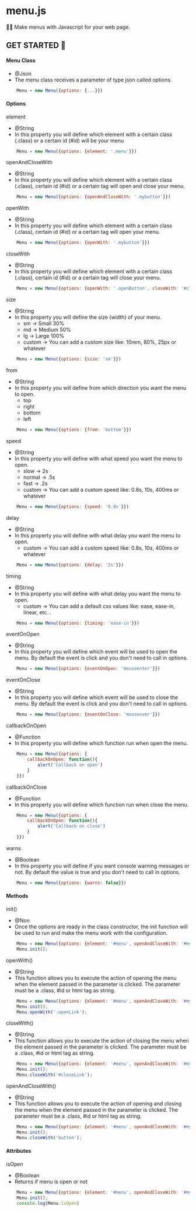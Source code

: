 # menu.js
💛🖤 Make menus with Javascript for your web page.

## GET STARTED 🚀

#### Menu Class

* @Json
* The menu class receives a parameter of type json called options.

```javascript
    Menu = new Menu({options: {...}})
```

#### Options

element

* @String
* In this property you will define which element with a certain class (.class) or a certain id (#id) will be your menu

```javascript
    Menu = new Menu({options: {element: '.menu'}})
```

openAndCloseWith

* @String
* In this property you will define which element with a certain class (.class), certain id (#id) or a certain tag will open and close your menu.

```javascript
    Menu = new Menu({options: {openAndCloseWith: '.mybutton'}})
```

openWith

* @String
* In this property you will define which element with a certain class (.class), certain id (#id) or a certain tag will open your menu.

```javascript
    Menu = new Menu({options: {openWith: '.mybutton'}})
```

closeWith

* @String
* In this property you will define which element with a certain class (.class), certain id (#id) or a certain tag will close your menu.

```javascript
    Menu = new Menu({options: {openWith: '.openButton', closeWith: '#closeButton'}})
```

size

* @String
* In this property you will define the size (width) of your menu.
    * sm -> Small 30%
    * md -> Medium 50%
    * lg -> Large 100%
    * custom -> You can add a custom size like: 10rem, 80%, 25px or whatever

```javascript
    Menu = new Menu({options: {size: 'sm'}})
```

from

* @String
* In this property you will define from which direction you want the menu to open.
    * top
    * right
    * bottom
    * left

```javascript
    Menu = new Menu({options: {from: 'bottom'}})
```

speed

* @String
* In this property you will define with what speed you want the menu to open.
    * slow -> 2s
    * normal -> .5s
    * fast -> .2s
    * custom -> You can add a custom speed like: 0.8s, 10s, 400ms or whatever

```javascript
    Menu = new Menu({options: {speed: '0.8s'}})
```

delay

* @String
* In this property you will define with what delay you want the menu to open.
    * custom -> You can add a custom speed like: 0.8s, 10s, 400ms or whatever

```javascript
    Menu = new Menu({options: {delay: '2s'}})
```

timing

* @String
* In this property you will define with what delay you want the menu to open.
    * custom -> You can add a default css values like: ease, ease-in, linear, etc...

```javascript
    Menu = new Menu({options: {timing: 'ease-in'}})
```

eventOnOpen

* @String
* In this property you will define which event will be used to open the menu. By default the event is click and you don't need to call in options.

```javascript
    Menu = new Menu({options: {eventOnOpen: 'mouseenter'}})
```

eventOnClose

* @String
* In this property you will define which event will be used to close the menu. By default the event is click and you don't need to call in options.

```javascript
    Menu = new Menu({options: {eventOnClose: 'mouseover'}})
```

callbackOnOpen

* @Function
* In this property you will define which function run when open the menu.

```javascript
    Menu = new Menu({options: {
        callbackOnOpen: function(){
            alert('Callback on open')
        }
    }})

```

callbackOnClose

* @Function
* In this property you will define which function run when close the menu.

```javascript
    Menu = new Menu({options: {
        callbackOnOpen: function(){
            alert('Callback on close')
        }
    }})
```


warns

* @Boolean
* In this property you will define if you want console warning messages or not. By default the value is true and you don't need to call in options.

```javascript
    Menu = new Menu({options: {warns: false}})
```

#### Methods

init()

* @Non
* Once the options are ready in the class constructor, the init function will be used to run and make the menu work with the configuration.

```javascript
    Menu = new Menu({options: {element: '#menu', openAndCloseWith: '#mybutton', size:'lg', from: 'left'}})
    Menu.init();
```

openWith()

* @String
* This function allows you to execute the action of opening the menu when the element passed in the parameter is clicked. The parameter must be a .class, #id or html tag as string.


```javascript
    Menu = new Menu({options: {element: '#menu', openAndCloseWith: '#mybutton', size:'lg', from: 'left'}})
    Menu.init();
    Menu.openWith('.openLink');

```

closeWith()

* @String
* This function allows you to execute the action of closing the menu when the element passed in the parameter is clicked. The parameter must be a .class, #id or html tag as string.


```javascript
    Menu = new Menu({options: {element: '#menu', openAndCloseWith: '#mybutton', size:'lg', from: 'left'}})
    Menu.init();
    Menu.closeWith('#closeLink');

```


openAndCloseWith()

* @String
* This function allows you to execute the action of opening and closing the menu when the element passed in the parameter is clicked. The parameter must be a .class, #id or html tag as string.


```javascript
    Menu = new Menu({options: {element: '#menu', openAndCloseWith: '#mybutton', size:'lg', from: 'left'}})
    Menu.init();
    Menu.closeWith('button');

```


#### Attributes

isOpen

* @Boolean
* Returns if menu is open or not

```javascript
    Menu = new Menu({options: {element: '#menu', openAndCloseWith: '#mybutton', size:'lg', from: 'left'}})
    Menu.init();
    console.log(Menu.isOpen)
```
